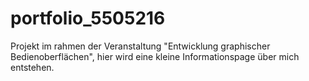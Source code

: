 # portfolio_5505216 
Projekt im rahmen der Veranstaltung "Entwicklung graphischer Bedienoberflächen", hier wird eine kleine Informationspage über mich entstehen.
